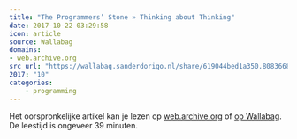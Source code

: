 ```yaml
---
title: "The Programmers’ Stone » Thinking about Thinking"
date: 2017-10-22 03:29:58
icon: article
source: Wallabag
domains:
- web.archive.org
src_url: "https://wallabag.sanderdorigo.nl/share/619044bed1a350.80836686"
2017: "10"
categories:
    - programming
---
```

Het oorspronkelijke artikel kan je lezen op [web.archive.org](https://web.archive.org/web/20170610210620/http://the-programmers-stone.com/the-original-talks/day-1-thinking-about-thinking/) of [op Wallabag](https://wallabag.sanderdorigo.nl/share/619044bed1a350.80836686). De leestijd is ongeveer 39 minuten.